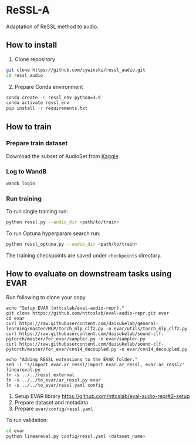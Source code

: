 # ReSSL-A
Adaptation of ReSSL method to audio.

## How to install
1. Clone repository
```bash
git clone https://github.com/cywinski/ressl_audio.git
cd ressl_audio
```
2. Prepare Conda environment
```bash
conda create -n ressl_env python=3.9
conda activate ressl_env
pip install -r requirements.txt
```

## How to train
### Prepare train dataset
Download the subset of AudioSet from [Kaggle](https://www.kaggle.com/datasets/zfturbo/audioset/data).

### Log to WandB
```bash
wandb login
```

### Run training

To run single training run:
```bash
python ressl.py --audio_dir <path/to/train>
```

To run Optuna hyperparam search run:
```bash
python ressl_optuna.py --audio_dir <path/to/train>
```

The training checkpoints are saved under `checkpoints` directory.


## How to evaluate on downstream tasks using EVAR
Run following to clone your copy
```
echo "Setup EVAR (nttcslab/eval-audio-repr)."
git clone https://github.com/nttcslab/eval-audio-repr.git evar
cd evar
curl https://raw.githubusercontent.com/daisukelab/general-learning/master/MLP/torch_mlp_clf2.py -o evar/utils/torch_mlp_clf2.py
curl https://raw.githubusercontent.com/daisukelab/sound-clf-pytorch/master/for_evar/sampler.py -o evar/sampler.py
curl https://raw.githubusercontent.com/daisukelab/sound-clf-pytorch/master/for_evar/cnn14_decoupled.py -o evar/cnn14_decoupled.py

echo "Adding RESSL extensions to the EVAR folder."
sed -i 's/import evar.ar_ressl/import evar.ar_ressl, evar.ar_ressl/' lineareval.py
ln -s ../../ressl external
ln -s ../../to_evar/ar_ressl.py evar
ln -s ../../to_evar/ressl.yaml config
```

1. Setup EVAR library https://github.com/nttcslab/eval-audio-repr#2-setup
2. Prepare dataset and metadata
3. Prepare `evar/config/ressl.yaml`

To run validation:
```bash
cd evar
python lineareval.py config/ressl.yaml <dataset_name>
```
